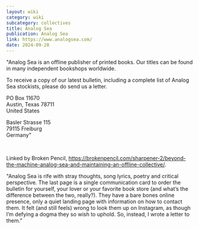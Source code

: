 ```yaml
---
layout: wiki
category: wiki
subcategory: collectives
title: Analog Sea
publication: Analog Sea
link: https://www.analogsea.com/
date: 2024-09-28
---
```


"Analog Sea is an offline publisher of printed books. Our titles can be found in many independent bookshops worldwide.

To receive a copy of our latest bulletin, including a complete list of Analog Sea stockists, please do send us a letter.

PO Box 11670  
Austin, Texas 78711  
United States

Basler Strasse 115  
79115 Freiburg  
Germany"

<br>

Linked by Broken Pencil, <https://brokenpencil.com/sharpener-2/beyond-the-machine-analog-sea-and-maintaining-an-offline-collective/>.

"Analog Sea is rife with stray thoughts, song lyrics, poetry and critical perspective. The last page is a single communication card to order the bulletin for yourself, your lover or your favorite book store (and what’s the difference between the two, really?). They have a bare bones online presence, only a quiet landing page with information on how to contact them. It felt (and still feels) wrong to look them up on Instagram, as though I’m defying a dogma they so wish to uphold. So, instead, I wrote a letter to them."
